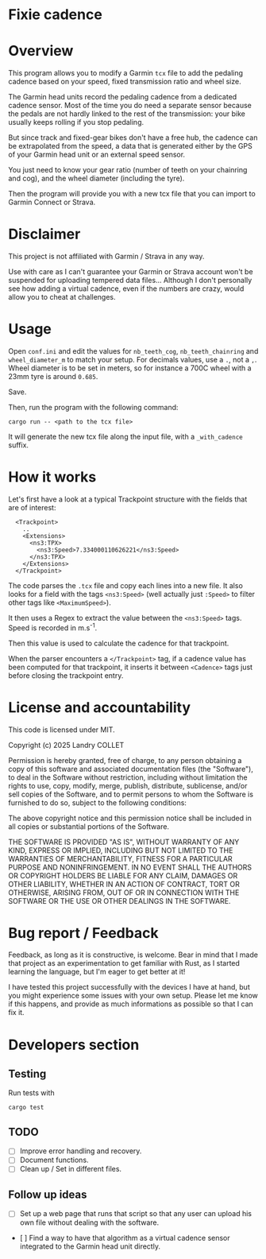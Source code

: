 # Fixie cadence

# Overview
This program allows you to modify a Garmin `tcx` file to add the pedaling cadence based on your speed, fixed transmission ratio and wheel size.

The Garmin head units record the pedaling cadence from a dedicated cadence sensor. Most of the time you do need a separate sensor because the pedals are not hardly linked to the rest of the transmission: your bike usually keeps rolling if you stop pedaling.

But since track and fixed-gear bikes don't have a free hub, the cadence can be extrapolated from the speed, a data that is generated either by the GPS of your Garmin head unit or an external speed sensor.

You just need to know your gear ratio (number of teeth on your chainring and cog), and the wheel diameter (including the tyre).

Then the program will provide you with a new tcx file that you can import to Garmin Connect or Strava.

# Disclaimer
This project is not affiliated with Garmin / Strava in any way.

Use with care as I can't guarantee your Garmin or Strava account won't be suspended for uploading tempered data files... Although I don't personally see how adding a virtual cadence, even if the numbers are crazy, would allow you to cheat at challenges.

# Usage
Open `conf.ini` and edit the values for `nb_teeth_cog`, `nb_teeth_chainring` and `wheel_diameter_m` to match your setup. For decimals values, use a `.`, not a `,`. Wheel diameter is to be set in meters, so for instance a 700C wheel with a 23mm tyre is around `0.685`.

Save.

Then, run the program with the following command:

```
cargo run -- <path to the tcx file>
```

It will generate the new tcx file along the input file, with a `_with_cadence` suffix.

# How it works
Let's first have a look at a typical Trackpoint structure with the fields that are of interest:

```
  <Trackpoint>
    ..
    <Extensions>
      <ns3:TPX>
        <ns3:Speed>7.334000110626221</ns3:Speed>
      </ns3:TPX>
    </Extensions>
  </Trackpoint>
```

The code parses the `.tcx` file and copy each lines into a new file. It also looks for a field with the tags `<ns3:Speed>` (well actually just `:Speed>` to filter other tags like `<MaximumSpeed>`).

It then uses a Regex to extract the value between the `<ns3:Speed>` tags. Speed is recorded in m.s<sup>-1</sup>.

Then this value is used to calculate the cadence for that trackpoint.

When the parser encounters a `</Trackpoint>` tag, if a cadence value has been computed for that trackpoint, it inserts it between `<Cadence>` tags just before closing the trackpoint entry.

# License and accountability
This code is licensed under MIT.

Copyright (c) 2025 Landry COLLET

Permission is hereby granted, free of charge, to any person obtaining a copy of this software and associated documentation files (the "Software"), to deal in the Software without restriction, including without limitation the rights to use, copy, modify, merge, publish, distribute, sublicense, and/or sell copies of the Software, and to permit persons to whom the Software is furnished to do so, subject to the following conditions:

The above copyright notice and this permission notice shall be included in all copies or substantial portions of the Software.

THE SOFTWARE IS PROVIDED "AS IS", WITHOUT WARRANTY OF ANY KIND, EXPRESS OR IMPLIED, INCLUDING BUT NOT LIMITED TO THE WARRANTIES OF MERCHANTABILITY, FITNESS FOR A PARTICULAR PURPOSE AND NONINFRINGEMENT. IN NO EVENT SHALL THE AUTHORS OR COPYRIGHT HOLDERS BE LIABLE FOR ANY CLAIM, DAMAGES OR OTHER LIABILITY, WHETHER IN AN ACTION OF CONTRACT, TORT OR OTHERWISE, ARISING FROM, OUT OF OR IN CONNECTION WITH THE SOFTWARE OR THE USE OR OTHER DEALINGS IN THE SOFTWARE.

# Bug report / Feedback
Feedback, as long as it is constructive, is welcome. Bear in mind that I made that project as an experimentation to get familiar with Rust, as I started learning the language, but I'm eager to get better at it!

I have tested this project successfully with the devices I have at hand, but you might experience some issues with your own setup. Please let me know if this happens, and provide as much informations as possible so that I can fix it.

# Developers section

## Testing
Run tests with
```
cargo test
```

## TODO
- [ ] Improve error handling and recovery.
- [ ] Document functions.
- [ ] Clean up / Set in different files.

## Follow up ideas
- [ ] Set up a web page that runs that script so that any user can upload his own file without dealing with the software.
- [ ] Find a way to have that algorithm as a virtual cadence sensor integrated to the Garmin head unit directly.
